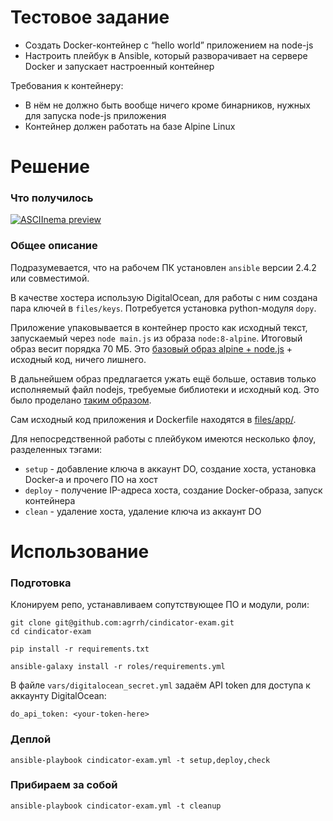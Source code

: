# Тестовое задание

- Создать Docker-контейнер с “hello world” приложением на node-js
- Настроить плейбук в Ansible, который разворачивает на сервере Docker и запускает настроенный контейнер

Требования к контейнеру:

- В нём не должно быть вообще ничего кроме бинарников, нужных для запуска node-js приложения
- Контейнер должен работать на базе Alpine Linux

# Решение

### Что получилось

[![ASCIInema preview](https://asciinema.org/a/yplz7Srsf3eMCYLTjEaKIDGKg.png)](https://asciinema.org/a/yplz7Srsf3eMCYLTjEaKIDGKg)

### Общее описание

Подразумевается, что на рабочем ПК установлен `ansible` версии 2.4.2 или совместимой.

В качестве хостера использую DigitalOcean, для работы с ним создана пара ключей в `files/keys`. Потребуется установка python-модуля `dopy`.

Приложение упаковывается в контейнер просто как исходный текст, запускаемый через `node main.js` из образа `node:8-alpine`. Итоговый образ весит порядка 70 МБ. Это [базовый образ alpine + node.js](https://github.com/nodejs/docker-node/blob/4e5eda8fedf7fa355de6037f01d5699d414c1da3/8/alpine/Dockerfile) + исходный код, ничего лишнего.

В дальнейшем образ предлагается ужать ещё больше, оставив только исполняемый файл nodejs, требуемые библиотеки и исходный код. Это было проделано [таким образом](https://agrrh.com/2018/strip-docker-container).

Сам исходный код приложения и Dockerfile находятся в [files/app/](https://github.com/agrrh/cindicator-exam/blob/master/files/app/).

Для непосредственной работы с плейбуком имеются несколько флоу, разделенных тэгами:

- `setup` - добавление ключа в аккаунт DO, создание хоста, установка Docker-а и прочего ПО на хост
- `deploy` - получение IP-адреса хоста, создание Docker-образа, запуск контейнера
- `clean` - удаление хоста, удаление ключа из аккаунт DO

# Использование

### Подготовка

Клонируем репо, устанавливаем сопутствующее ПО и модули, роли:

```
git clone git@github.com:agrrh/cindicator-exam.git
cd cindicator-exam

pip install -r requirements.txt

ansible-galaxy install -r roles/requirements.yml
```

В файле `vars/digitalocean_secret.yml` задаём API token для доступа к аккаунту DigitalOcean:

```
do_api_token: <your-token-here>
```

### Деплой

```
ansible-playbook cindicator-exam.yml -t setup,deploy,check
```

### Прибираем за собой

```
ansible-playbook cindicator-exam.yml -t cleanup
```
